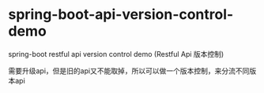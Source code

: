 # spring-boot-api-version-control-demo
spring-boot restful api version control demo (Restful Api 版本控制)


需要升级api，但是旧的api又不能取掉，所以可以做一个版本控制，来分流不同版本api

